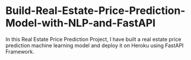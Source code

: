 # Build-Real-Estate-Price-Prediction-Model-with-NLP-and-FastAPI
In this Real Estate Price Prediction Project, I have built a real estate price prediction machine learning model and deploy it on Heroku using FastAPI Framework.
